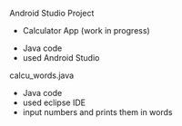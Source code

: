 Android Studio Project
* Calculator App (work in progress)
- Java code
- used Android Studio

calcu_words.java
- Java code
- used eclipse IDE
- input numbers and prints them in words


